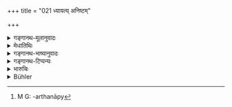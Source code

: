 +++
title = "021 ध्यायत्य् अनिष्टम्"

+++

<details><summary>गङ्गानथ-मूलानुवादः</summary>

What is said here is the proper expiation for whatever ill she thinks in her mind of her husband.—(21)
</details>

<details><summary>मेधातिथिः</summary>

**पाणिग्राहो** भर्ता । तस्य **चेतसा यद् अनिष्टम्** अप्रियं परपुरुषसंपर्कादिकं स्त्री चिन्तयति **तस्य** मानसस्य **व्यभिचारस्य** **निह्नवः** शुद्धिर् अनेन मन्त्रेण कर्मणि नियुक्तेनोच्यते । प्रसङ्गान् मन्त्रप्रयोजनं दर्शितम् । यद्य् अपि कर्मगुणतैव कर्माङ्गमन्त्रप्रयोजनं तथापि जपादौ विनियोगान् मानसव्यभिचारनिवृत्त्यर्थताप्य्[^७३] उच्यते ॥ ९.२१ ॥


[^७३]:
     M G: -arthanāpy
</details>

<details><summary>गङ्गानथ-भाष्यानुवादः</summary>

‘*Pāṇigrāha*’ is *husband*;—of him ‘*whatever ill*’— disagreeable, in the form contact with other men—‘*she*’—the woman—‘*thinks of*;’—of that mental transgression, the ‘*expiation*’— purification—is expressed by the aforesaid *text*, if used in the right manner at the proper rite.

By the way the author has indicated the use of the particular text. Even though the use of such texts lies in forming part of the ritual, yet what is meant is that when the particular text is laid down as to be recited, it serves the purpose of expiating the sin of transgression.—(21)
</details>

<details><summary>गङ्गानथ-टिप्पन्यः</summary>

This verse is quoted in *Vivādaratnākara* (p. 413);—and in
*Vīramitrodaya* (Vyavahāra, 158b).
</details>

<details><summary>भारुचिः</summary>

एवं च मनोव्यभिचारे एतद् विज्ञेयम् । "यादृग्गुणेन भर्त्रा स्त्री संयुज्येत यथाविध्", तादृग्व्यभिचारस्य निह्नवः प्रमार्जनं प्रायश्चित्तम् अस्य मन्त्र[द्वारेण] । न केवलं मनोव्यभिचारप्रदर्शकम् एतत्, किं तर्हि कर्मव्यभिचारप्रायश्चित्तम् एव विज्ञेयम् ॥ ९.२१ ॥
</details>

<details><summary>Bühler</summary>

021	If a woman thinks in her heart of anything that would pain her husband, the (above-mentioned text) is declared (to be a means for) completely removing such infidelity.
</details>
